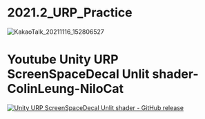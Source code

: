# 2021.2_URP_Practice
![KakaoTalk_20211116_152806527](https://user-images.githubusercontent.com/42854864/141935663-c8ff1ed1-4956-44a2-b153-15279d0c340f.png)

# Youtube Unity URP ScreenSpaceDecal Unlit shader-ColinLeung-NiloCat
[![Unity URP ScreenSpaceDecal Unlit shader - GitHub release](http://img.youtube.com/vi/Bs_HSGRSUtw/0.jpg)](https://youtu.be/Bs_HSGRSUtw?t=0s)
